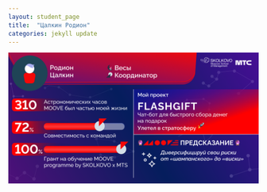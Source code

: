 ```yaml
---
layout: student_page
title:  "Цалкин Родион"
categories: jekyll update
---
```

<img class="img-fluid" src="/img/posts/Цалкин Родион.png" alt="moove-1">
